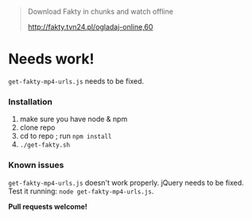 > Download Fakty in chunks and watch offline
>
> http://fakty.tvn24.pl/ogladaj-online,60


# Needs work!

`get-fakty-mp4-urls.js` needs to be fixed.

### Installation
1. make sure you have node & npm
1. clone repo
1. cd to repo ; run `npm install`
1. `./get-fakty.sh`

### Known issues
`get-fakty-mp4-urls.js` doesn't work properly. jQuery needs to be fixed. Test it running: `node get-fakty-mp4-urls.js`.

**Pull requests welcome!**
